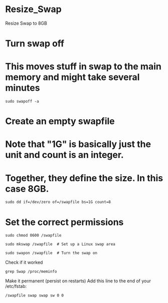 # Resize_Swap

Resize Swap to 8GB

# Turn swap off
# This moves stuff in swap to the main memory and might take several minutes
```
sudo swapoff -a
```
# Create an empty swapfile
# Note that "1G" is basically just the unit and count is an integer.
# Together, they define the size. In this case 8GB.
```
sudo dd if=/dev/zero of=/swapfile bs=1G count=8
```
# Set the correct permissions
```
sudo chmod 0600 /swapfile
```
```
sudo mkswap /swapfile  # Set up a Linux swap area
```
```
sudo swapon /swapfile  # Turn the swap on
 ```
 
Check if it worked
 ```
grep Swap /proc/meminfo
 ```
 
Make it permanent (persist on restarts)
Add this line to the end of your /etc/fstab:
 ```
/swapfile swap swap sw 0 0
```

